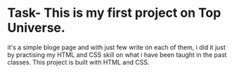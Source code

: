 # Task- This is my first project on Top Universe.
it's a simple bloge page and with just few write on each of them, i did it just by practising my HTML and CSS skill on what i have been taught in the past classes.
This project is built with HTML and CSS.
